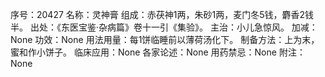 序号：20427
名称：灵神膏
组成：赤茯神1两，朱砂1两，麦门冬5钱，麝香2钱半。
出处：《东医宝鉴·杂病篇》卷十一引《集验》。
主治：小儿急惊风。
加减：None
功效：None
用法用量：每1饼临睡前以薄荷汤化下。
制备方法：上为末，蜜和作小饼子。
临床应用：None
各家论述：None
用药禁忌：None
附注：None

